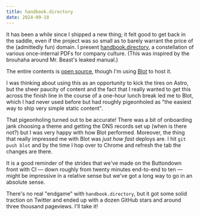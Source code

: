 ```yaml
---
title: handbook.directory
date: 2024-09-18
---
```


It has been a while since I shipped a new thing; it felt good to get back in the saddle, even if the project was so small as to barely warrant the price of the (admittedly fun) domain. I present [handbook.directory](https://handbook.directory/), a constellation of various once-internal PDFs for company culture. (This was inspired by the brouhaha around Mr. Beast's leaked manual.)

The entire contents is [open source](https://github.com/jmduke/handbook.directory), though I'm using [Blot](https://blot.im/) to host it. 

I was thinking about using this as an opportunity to kick the tires on Astro, but the sheer paucity of content and the fact that I really wanted to get this across the finish line in the course of a one-hour lunch break led me to Blot, which I had never used before but had roughly pigeonholed as "the easiest way to ship very simple static content".

That pigeonholing turned out to be accurate! There was a bit of onboarding jank choosing a theme and getting the DNS records set up (when is there not?) but I was very happy with how Blot performed. Moreover, the thing that really impressed me with Blot was _just how fast_ deploys are. I hit `git push blot` and by the time I hop over to Chrome and refresh the tab the changes are there. 

It is a good reminder of the strides that we've made on the Buttondown front with CI — down roughly from twenty minutes end-to-end to ten — might be impressive in a relative sense but we've got a long way to go in an absolute sense.

There's no real "endgame" with `handbook.directory`, but it got some solid traction on Twitter and ended up with a dozen GitHub stars and around three thousand pageviews. I'll take it!